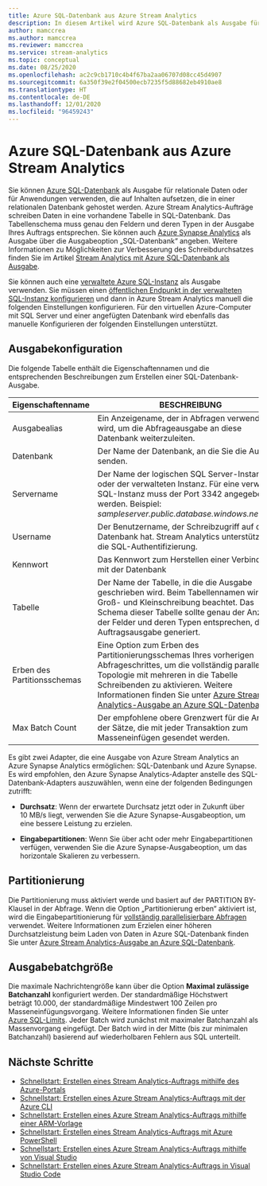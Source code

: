 ```yaml
---
title: Azure SQL-Datenbank aus Azure Stream Analytics
description: In diesem Artikel wird Azure SQL-Datenbank als Ausgabe für Azure Stream Analytics beschrieben.
author: mamccrea
ms.author: mamccrea
ms.reviewer: mamccrea
ms.service: stream-analytics
ms.topic: conceptual
ms.date: 08/25/2020
ms.openlocfilehash: ac2c9cb1710c4b4f67ba2aa06707d08cc45d4907
ms.sourcegitcommit: 6a350f39e2f04500ecb7235f5d88682eb4910ae8
ms.translationtype: HT
ms.contentlocale: de-DE
ms.lasthandoff: 12/01/2020
ms.locfileid: "96459243"
---
```

# <a name="azure-sql-database-output-from-azure-stream-analytics"></a>Azure SQL-Datenbank aus Azure Stream Analytics

Sie können [Azure SQL-Datenbank](https://azure.microsoft.com/services/sql-database/) als Ausgabe für relationale Daten oder für Anwendungen verwenden, die auf Inhalten aufsetzen, die in einer relationalen Datenbank gehostet werden. Azure Stream Analytics-Aufträge schreiben Daten in eine vorhandene Tabelle in SQL-Datenbank. Das Tabellenschema muss genau den Feldern und deren Typen in der Ausgabe Ihres Auftrags entsprechen. Sie können auch [Azure Synapse Analytics](https://azure.microsoft.com/documentation/services/sql-data-warehouse/) als Ausgabe über die Ausgabeoption „SQL-Datenbank“ angeben. Weitere Informationen zu Möglichkeiten zur Verbesserung des Schreibdurchsatzes finden Sie im Artikel [Stream Analytics mit Azure SQL-Datenbank als Ausgabe](stream-analytics-sql-output-perf.md).

Sie können auch eine [verwaltete Azure SQL-Instanz](../azure-sql/managed-instance/sql-managed-instance-paas-overview.md) als Ausgabe verwenden. Sie müssen einen [öffentlichen Endpunkt in der verwalteten SQL-Instanz konfigurieren](../azure-sql/managed-instance/public-endpoint-configure.md) und dann in Azure Stream Analytics manuell die folgenden Einstellungen konfigurieren. Für den virtuellen Azure-Computer mit SQL Server und einer angefügten Datenbank wird ebenfalls das manuelle Konfigurieren der folgenden Einstellungen unterstützt.

## <a name="output-configuration"></a>Ausgabekonfiguration

Die folgende Tabelle enthält die Eigenschaftennamen und die entsprechenden Beschreibungen zum Erstellen einer SQL-Datenbank-Ausgabe.

| Eigenschaftenname | BESCHREIBUNG |
| --- | --- |
| Ausgabealias |Ein Anzeigename, der in Abfragen verwendet wird, um die Abfrageausgabe an diese Datenbank weiterzuleiten. |
| Datenbank | Der Name der Datenbank, an die Sie die Ausgabe senden. |
| Servername | Der Name der logischen SQL Server-Instanz oder der verwalteten Instanz. Für eine verwaltete SQL-Instanz muss der Port 3342 angegeben werden. Beispiel: *sampleserver.public.database.windows.net,3342* |
| Username | Der Benutzername, der Schreibzugriff auf die Datenbank hat. Stream Analytics unterstützt nur die SQL-Authentifizierung. |
| Kennwort | Das Kennwort zum Herstellen einer Verbindung mit der Datenbank |
| Tabelle | Der Name der Tabelle, in die die Ausgabe geschrieben wird. Beim Tabellennamen wird die Groß- und Kleinschreibung beachtet. Das Schema dieser Tabelle sollte genau der Anzahl der Felder und deren Typen entsprechen, die Ihre Auftragsausgabe generiert. |
|Erben des Partitionsschemas| Eine Option zum Erben des Partitionierungsschemas Ihres vorherigen Abfrageschrittes, um die vollständig parallele Topologie mit mehreren in die Tabelle Schreibenden zu aktivieren. Weitere Informationen finden Sie unter [Azure Stream Analytics-Ausgabe an Azure SQL-Datenbank](stream-analytics-sql-output-perf.md).|
|Max Batch Count| Der empfohlene obere Grenzwert für die Anzahl der Sätze, die mit jeder Transaktion zum Masseneinfügen gesendet werden.|

Es gibt zwei Adapter, die eine Ausgabe von Azure Stream Analytics an Azure Synapse Analytics ermöglichen: SQL-Datenbank und Azure Synapse. Es wird empfohlen, den Azure Synapse Analytics-Adapter anstelle des SQL-Datenbank-Adapters auszuwählen, wenn eine der folgenden Bedingungen zutrifft:

* **Durchsatz**: Wenn der erwartete Durchsatz jetzt oder in Zukunft über 10 MB/s liegt, verwenden Sie die Azure Synapse-Ausgabeoption, um eine bessere Leistung zu erzielen.

* **Eingabepartitionen**: Wenn Sie über acht oder mehr Eingabepartitionen verfügen, verwenden Sie die Azure Synapse-Ausgabeoption, um das horizontale Skalieren zu verbessern.

## <a name="partitioning"></a>Partitionierung

Die Partitionierung muss aktiviert werde und basiert auf der PARTITION BY-Klausel in der Abfrage. Wenn die Option „Partitionierung erben“ aktiviert ist, wird die Eingabepartitionierung für [vollständig parallelisierbare Abfragen](stream-analytics-scale-jobs.md) verwendet. Weitere Informationen zum Erzielen einer höheren Durchsatzleistung beim Laden von Daten in Azure SQL-Datenbank finden Sie unter [Azure Stream Analytics-Ausgabe an Azure SQL-Datenbank](stream-analytics-sql-output-perf.md).

## <a name="output-batch-size"></a>Ausgabebatchgröße

Die maximale Nachrichtengröße kann über die Option **Maximal zulässige Batchanzahl** konfiguriert werden. Der standardmäßige Höchstwert beträgt 10.000, der standardmäßige Mindestwert 100 Zeilen pro Masseneinfügungsvorgang. Weitere Informationen finden Sie unter [Azure SQL-Limits](../azure-sql/database/resource-limits-logical-server.md). Jeder Batch wird zunächst mit maximaler Batchanzahl als Massenvorgang eingefügt. Der Batch wird in der Mitte (bis zur minimalen Batchanzahl) basierend auf wiederholbaren Fehlern aus SQL unterteilt.

## <a name="next-steps"></a>Nächste Schritte

* [Schnellstart: Erstellen eines Stream Analytics-Auftrags mithilfe des Azure-Portals](stream-analytics-quick-create-portal.md)
* [Schnellstart: Erstellen eines Azure Stream Analytics-Auftrags mit der Azure CLI](quick-create-azure-cli.md)
* [Schnellstart: Erstellen eines Azure Stream Analytics-Auftrags mithilfe einer ARM-Vorlage](quick-create-azure-resource-manager.md)
* [Schnellstart: Erstellen eines Stream Analytics-Auftrags mit Azure PowerShell](stream-analytics-quick-create-powershell.md)
* [Schnellstart: Erstellen eines Azure Stream Analytics-Auftrags mithilfe von Visual Studio](stream-analytics-quick-create-vs.md)
* [Schnellstart: Erstellen eines Azure Stream Analytics-Auftrags in Visual Studio Code](quick-create-visual-studio-code.md)